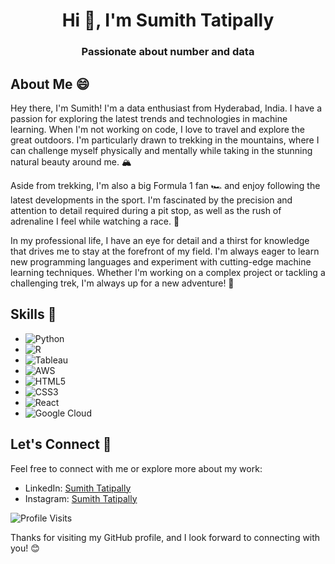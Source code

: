 <!-- ### Hi there 👋 -->
<!-- # Welcome to My GitHub Profile! 👋 -->
<h1 align="center"> Hi 👋, I'm Sumith Tatipally</h1>
<h3 align="center"> Passionate about number and data</h3>


## About Me 😄

Hey there, I'm Sumith! I'm a data enthusiast from Hyderabad, India. I have a passion for exploring the latest trends and technologies in machine learning. When I'm not working on code, I love to travel and explore the great outdoors. I'm particularly drawn to trekking in the mountains, where I can challenge myself physically and mentally while taking in the stunning natural beauty around me. 🏔️

Aside from trekking, I'm also a big Formula 1 fan 🏎️ and enjoy following the latest developments in the sport. I'm fascinated by the precision and attention to detail required during a pit stop, as well as the rush of adrenaline I feel while watching a race. 🏁

In my professional life, I have an eye for detail and a thirst for knowledge that drives me to stay at the forefront of my field. I'm always eager to learn new programming languages and experiment with cutting-edge machine learning techniques. Whether I'm working on a complex project or tackling a challenging trek, I'm always up for a new adventure! 🚀

## Skills 🚀

- ![Python](https://img.shields.io/badge/Python-3776AB?style=flat&logo=python&logoColor=white)
- ![R](https://img.shields.io/badge/R-276DC3?style=flat&logo=r&logoColor=white)
- ![Tableau](https://img.shields.io/badge/Tableau-E97627?style=flat&logo=tableau&logoColor=white)
- ![AWS](https://img.shields.io/badge/AWS-232F3E?style=flat&logo=amazon-aws&logoColor=white)
- ![HTML5](https://img.shields.io/badge/HTML5-E34F26?style=flat&logo=html5&logoColor=white)
- ![CSS3](https://img.shields.io/badge/CSS3-1572B6?style=flat&logo=css3&logoColor=white)
- ![React](https://img.shields.io/badge/React-61DAFB?style=flat&logo=react&logoColor=white)
- ![Google Cloud](https://img.shields.io/badge/Google%20Cloud-4285F4?style=flat&logo=google-cloud&logoColor=white)

## Let's Connect 🔗

Feel free to connect with me or explore more about my work:

- LinkedIn: [Sumith Tatipally](https://www.linkedin.com/in/sumithtatipally)
- Instagram: [Sumith Tatipally](https://www.instagram.com/sumithtatipally)


![Profile Visits](https://visitor-badge.glitch.me/badge?page_id=sumithtatipally.sumithtatipally)

Thanks for visiting my GitHub profile, and I look forward to connecting with you! 😊

<!--
**Sumithtatipally/sumithtatipally** is a ✨ _special_ ✨ repository because its `README.md` (this file) appears on your GitHub profile.

Here are some ideas to get you started:

- 🔭 I’m currently working on ...
- 🌱 I’m currently learning ...
- 👯 I’m looking to collaborate on ...
- 🤔 I’m looking for help with ...
- 💬 Ask me about ...
- 📫 How to reach me: ...
- 😄 Pronouns: ...
- ⚡ Fun fact: ...
-->
